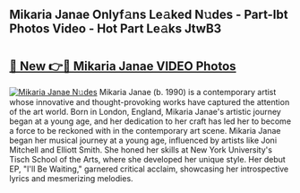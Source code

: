 ## Mikaria Janae Onlyf𝚊ns Le𝚊ked N𝚞des - Part-Ibt Photos Video - Hot Part Le𝚊ks JtwB3

# <h2><a href="http://ab41080.deff.icu/?id=Mikaria+Janae">🔗 New 👉🔴 Mikaria Janae VIDEO Photos</a></h2>

[![Mikaria Janae N𝚞des](https://i.imgur.com/rIISA9y.gif)](http://ab41080.deff.icu/?id=Mikaria+Janae)
Mikaria Janae (b. 1990) is a contemporary artist whose innovative and thought-provoking works have captured the attention of the art world. Born in London, England, Mikaria Janae's artistic journey began at a young age, and her dedication to her craft has led her to become a force to be reckoned with in the contemporary art scene. Mikaria Janae began her musical journey at a young age, influenced by artists like Joni Mitchell and Elliott Smith. She honed her skills at New York University's Tisch School of the Arts, where she developed her unique style. Her debut EP, "I'll Be Waiting," garnered critical acclaim, showcasing her introspective lyrics and mesmerizing melodies.
